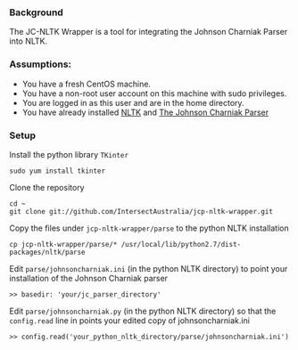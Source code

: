 ### Background

The JC-NLTK Wrapper is a tool for integrating the Johnson Charniak Parser into NLTK.

### Assumptions:
* You have a fresh CentOS machine. 
* You have a non-root user account on this machine with sudo privileges. 
* You are logged in as this user and are in the home directory.
* You have already installed [NLTK](NLTK.md) and [The Johnson Charniak Parser](JCParser.md)


### Setup

Install the python library `TKinter`

    sudo yum install tkinter

Clone the repository

    cd ~
    git clone git://github.com/IntersectAustralia/jcp-nltk-wrapper.git
    
Copy the files under `jcp-nltk-wrapper/parse` to the python NLTK installation

    cp jcp-nltk-wrapper/parse/* /usr/local/lib/python2.7/dist-packages/nltk/parse 
    
Edit `parse/johnsoncharniak.ini` (in the python NLTK directory) to point your installation of the Johnson Charniak parser

    >> basedir: 'your/jc_parser_directory'
    
Edit `parse/johnsoncharniak.py` (in the python NLTK directory) so that the `config.read` line in points your edited copy of johnsoncharniak.ini

    >> config.read('your_python_nltk_directory/parse/johnsoncharniak.ini')

